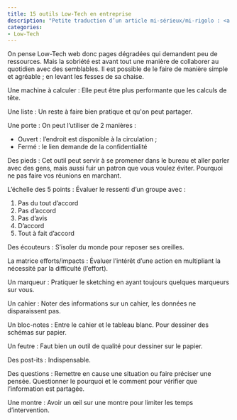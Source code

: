 ```yaml
---
title: 15 outils Low-Tech en entreprise
description: "Petite traduction d’un article mi-sérieux/mi-rigolo : <a href='https://www.digitalhrtech.com/low-tech-tools-for-hr-professionals/'>5 Low-Tech Tools for HR Professionals</a>."
categories:
- Low-Tech
---
```


On pense Low-Tech web donc pages dégradées qui demandent peu de ressources. Mais la sobriété est avant tout une manière de collaborer au quotidien avec des semblables. Il est possible de le faire de manière simple et agréable ; en levant les fesses de sa chaise.

Une machine à calculer
: Elle peut être plus performante que les calculs de tête.

Une liste
: Un reste à faire bien pratique et qu'on peut partager.

Une porte
: On peut l’utiliser de 2 manières :
* Ouvert : l’endroit est disponible à la circulation ;
* Fermé : le lien demande de la confidentialité

Des pieds
: Cet outil peut servir à se promener dans le bureau et aller parler avec des gens, mais aussi fuir un patron que vous voulez éviter. Pourquoi ne pas faire vos réunions en marchant.

L’échelle des 5 points
: Évaluer le ressenti d’un groupe avec :
1. Pas du tout d’accord
2. Pas d’accord
3. Pas d’avis
4. D’accord
5. Tout à fait d’accord

Des écouteurs
: S’isoler du monde pour reposer ses oreilles.

La matrice efforts/impacts
: Évaluer l’intérêt d’une action en multipliant la nécessité par la difficulté (l’effort).

Un marqueur
: Pratiquer le sketching en ayant toujours quelques marqueurs sur vous.

Un cahier
: Noter des informations sur un cahier, les données ne disparaissent pas.

Un bloc-notes
: Entre le cahier et le tableau blanc. Pour dessiner des schémas sur papier.

Un feutre
: Faut bien un outil de qualité pour dessiner sur le papier.

Des post-its
: Indispensable.

Des questions
: Remettre en cause une situation ou faire préciser une pensée. Questionner le pourquoi et le comment pour vérifier que l’information est partagée.

Une montre
: Avoir un œil sur une montre pour limiter les temps d’intervention.
